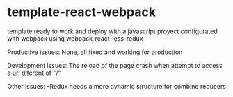 # template-react-webpack
template ready to work and deploy with a javascript proyect configurated with webpack using webpack-react-less-redux

Productive issues: None, all fixed and working for production

Development issues: The reload of the page crash when attempt to access a url diferent of "/"

Other issues:
-Redux needs a more dynamic structure for combine reducers
